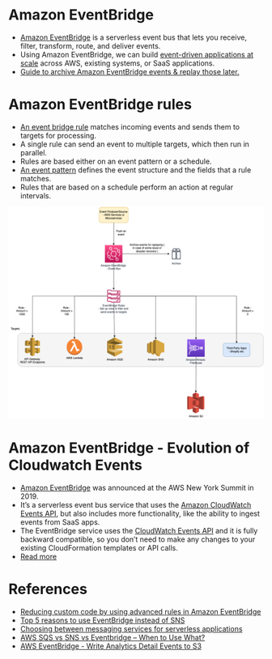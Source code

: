 
# Amazon EventBridge
- [Amazon EventBridge](https://aws.amazon.com/eventbridge/) is a serverless event bus that lets you receive, filter, transform, route, and deliver events. 
- Using Amazon EventBridge, we can build [event-driven applications at scale](../../1_HLDDesignComponents/1_MicroServicesSOA) across AWS, existing systems, or SaaS applications.
- [Guide to archive Amazon EventBridge events & replay those later.](https://docs.aws.amazon.com/eventbridge/latest/userguide/eb-archive-event.html)

# Amazon EventBridge rules
- [An event bridge rule](https://docs.aws.amazon.com/eventbridge/latest/userguide/eb-rules.html) matches incoming events and sends them to targets for processing. 
- A single rule can send an event to multiple targets, which then run in parallel. 
- Rules are based either on an event pattern or a schedule. 
- [An event pattern](https://docs.aws.amazon.com/eventbridge/latest/userguide/eb-event-patterns.html) defines the event structure and the fields that a rule matches. 
- Rules that are based on a schedule perform an action at regular intervals.

![img.png](assests/eventbridge/EventBridge.png)

# Amazon EventBridge - Evolution of Cloudwatch Events
- [Amazon EventBridge]() was announced at the AWS New York Summit in 2019. 
- It’s a serverless event bus service that uses the [Amazon CloudWatch Events API](../8_MonitoringServices/AmazonCloudWatch.md), but also includes more functionality, like the ability to ingest events from SaaS apps. 
- The EventBridge service uses the [CloudWatch Events API](../8_MonitoringServices/AmazonCloudWatch.md) and it is fully backward compatible, so you don’t need to make any changes to your existing CloudFormation templates or API calls.
- [Read more](https://aws.amazon.com/blogs/compute/upgrading-to-amazon-eventbridge-from-amazon-cloudwatch-events/)

# References
- [Reducing custom code by using advanced rules in Amazon EventBridge](https://aws.amazon.com/blogs/compute/reducing-custom-code-by-using-advanced-rules-in-amazon-eventbridge/)
- [Top 5 reasons to use EventBridge instead of SNS](https://lumigo.io/blog/5-reasons-why-you-should-use-eventbridge-instead-of-sns/)
- [Choosing between messaging services for serverless applications](https://aws.amazon.com/blogs/compute/choosing-between-messaging-services-for-serverless-applications/)
- [AWS SQS vs SNS vs Eventbridge – When to Use What?](https://beabetterdev.com/2021/09/10/aws-sqs-vs-sns-vs-eventbridge/)
- [AWS EventBridge - Write Analytics Detail Events to S3](https://developer.genesys.cloud/blueprints/aws-eventbridge-analytics-detail-events-blueprint/index-tmp)